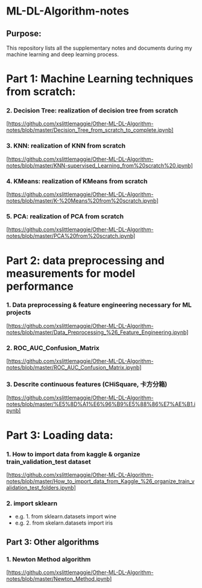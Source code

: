 # ML-DL-Algorithm-notes
## Purpose:
This repository lists all the supplementary notes and documents during my machine learning and deep learning process.

# Part 1: Machine Learning techniques from scratch:
### 2. Decision Tree: realization of decision tree from scratch 
[https://github.com/xslittlemaggie/Other-ML-DL-Algorithm-notes/blob/master/Decision_Tree_from_scratch_to_complete.ipynb]

### 3. KNN: realization of KNN from scratch
[https://github.com/xslittlemaggie/Other-ML-DL-Algorithm-notes/blob/master/KNN-supervised_Learning_from%20scratch%20.ipynb]

### 4. KMeans: realization of KMeans from scratch 
[https://github.com/xslittlemaggie/Other-ML-DL-Algorithm-notes/blob/master/K-%20Means%20from%20scratch.ipynb]

### 5. PCA: realization of PCA from scratch
[https://github.com/xslittlemaggie/Other-ML-DL-Algorithm-notes/blob/master/PCA%20from%20scratch.ipynb]

# Part 2: data preprocessing and measurements for model performance
### 1. Data preprocessing & feature engineering necessary for ML projects
[https://github.com/xslittlemaggie/Other-ML-DL-Algorithm-notes/blob/master/Data_Preprocessing_%26_Feature_Engineering.ipynb]

### 2. ROC_AUC_Confusion_Matrix
[https://github.com/xslittlemaggie/Other-ML-DL-Algorithm-notes/blob/master/ROC_AUC_Confusion_Matrix.ipynb]

### 3. Descrite continuous features (CHiSquare, 卡方分箱)
[https://github.com/xslittlemaggie/Other-ML-DL-Algorithm-notes/blob/master/%E5%8D%A1%E6%96%B9%E5%88%86%E7%AE%B1.ipynb]

# Part 3: Loading data:
### 1. How to import data from kaggle & organize train_validation_test dataset
[https://github.com/xslittlemaggie/Other-ML-DL-Algorithm-notes/blob/master/How_to_import_data_from_Kaggle_%26_organize_train_validation_test_folders.ipynb]
### 2. import sklearn
- e.g. 1. from sklearn.datasets import wine
- e.g. 2. from skelarn.datasets import iris

## Part 3: Other algorithms
### 1. Newton Method algorithm
[https://github.com/xslittlemaggie/Other-ML-DL-Algorithm-notes/blob/master/Newton_Method.ipynb]
